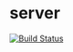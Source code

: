 # server

[![Build Status](https://travis-ci.org/ishacrm/ishacrmserver.svg?branch=fix_test_cases-%238)](https://travis-ci.org/ishacrm/ishacrmserver)
